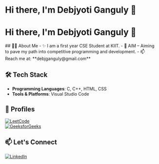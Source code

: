 # Hi there, I'm Debjyoti Ganguly 👋
<h1>Hi there, I'm Debjyoti Ganguly 👋</h1>
## 👨‍💻 About Me
- ✨ I am a first year CSE Student at KIIT.
- 🎯 AIM – Aiming to pave my path into competitive programming and development.
- 📫 Reach me at: **debjganguly@gmail.com**

## 🛠️ Tech Stack
- **Programming Languages**: C, C++, HTML, CSS  
- **Tools & Platforms**: Visual Studio Code

## 🚀 Profiles
[![LeetCode](https://img.shields.io/badge/LeetCode-FFA116?style=for-the-badge&logo=leetcode&logoColor=black)](https://leetcode.com/debjganguly)  
[![GeeksforGeeks](https://img.shields.io/badge/GeeksforGeeks-0F9D58?style=for-the-badge&logo=geeksforgeeks&logoColor=white)](https://www.geeksforgeeks.org/user/debjganguly)

## 📫 Let's Connect
[![LinkedIn](https://img.shields.io/badge/LinkedIn-%230077B5.svg?style=for-the-badge&logo=linkedin&logoColor=white)](www.linkedin.com/in/debjganguly)
